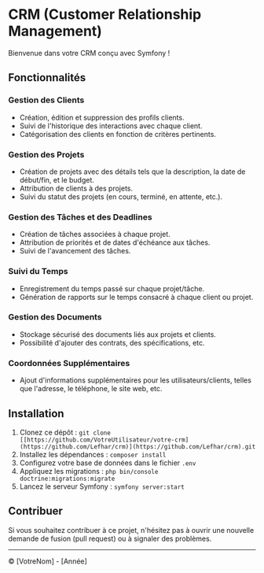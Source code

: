 # CRM (Customer Relationship Management)

Bienvenue dans votre CRM conçu avec Symfony !

## Fonctionnalités

### Gestion des Clients

- Création, édition et suppression des profils clients.
- Suivi de l'historique des interactions avec chaque client.
- Catégorisation des clients en fonction de critères pertinents.

### Gestion des Projets

- Création de projets avec des détails tels que la description, la date de début/fin, et le budget.
- Attribution de clients à des projets.
- Suivi du statut des projets (en cours, terminé, en attente, etc.).

### Gestion des Tâches et des Deadlines

- Création de tâches associées à chaque projet.
- Attribution de priorités et de dates d'échéance aux tâches.
- Suivi de l'avancement des tâches.

### Suivi du Temps

- Enregistrement du temps passé sur chaque projet/tâche.
- Génération de rapports sur le temps consacré à chaque client ou projet.

### Gestion des Documents

- Stockage sécurisé des documents liés aux projets et clients.
- Possibilité d'ajouter des contrats, des spécifications, etc.

### Coordonnées Supplémentaires

- Ajout d'informations supplémentaires pour les utilisateurs/clients, telles que l'adresse, le téléphone, le site web, etc.

## Installation

1. Clonez ce dépôt : `git clone [[https://github.com/VotreUtilisateur/votre-crm](https://github.com/Lefhar/crm)](https://github.com/Lefhar/crm).git`
2. Installez les dépendances : `composer install`
3. Configurez votre base de données dans le fichier `.env`
4. Appliquez les migrations : `php bin/console doctrine:migrations:migrate`
5. Lancez le serveur Symfony : `symfony server:start`

## Contribuer

Si vous souhaitez contribuer à ce projet, n'hésitez pas à ouvrir une nouvelle demande de fusion (pull request) ou à signaler des problèmes.

---

© [VotreNom] - [Année]
